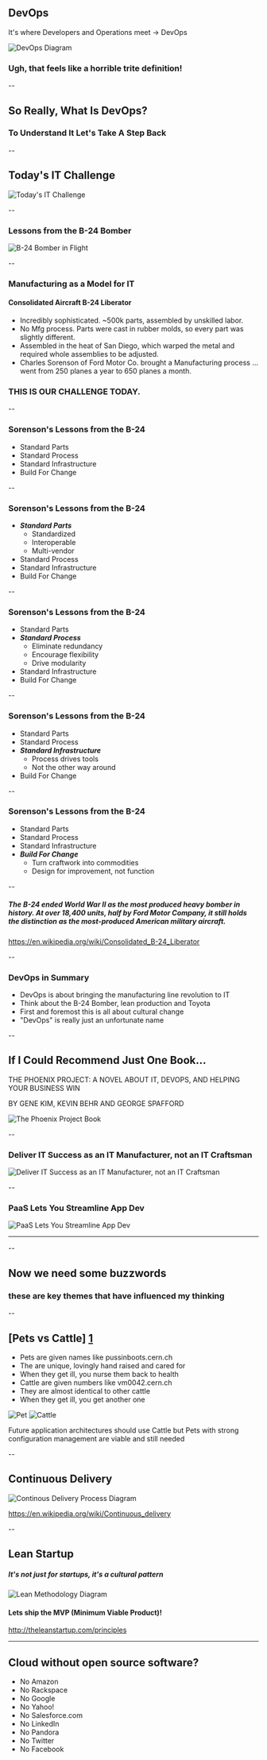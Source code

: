 
## DevOps

It's where Developers and Operations meet -> DevOps

![DevOps Diagram](img/Devops.svg) <!-- .element: class="noshadow" -->

### Ugh, that feels like a horrible trite definition! <!-- .element: class="fragment" data-fragment-index="1" -->

--

## So Really, What Is DevOps?
### To Understand It Let's Take A Step Back <!-- .element: class="fragment" data-fragment-index="1" -->

--

## Today's IT Challenge

![Today\'s IT Challenge](img/TodaysITChallenge.png) <!-- .element: class="noshadow" -->

--

### Lessons from the B-24 Bomber
![B-24 Bomber in Flight](img/XB-24_in_Flight.jpg) <!-- .element: class="noshadow" fullscreen-size="contain"-->


--

### Manufacturing as a Model for IT
#### Consolidated Aircraft B-24 Liberator

* Incredibly sophisticated. ~500k parts, assembled by unskilled labor. 
* No Mfg process. Parts were cast in rubber molds, so every part was slightly different.
* Assembled in the heat of San Diego, which warped the metal and required whole assemblies to be adjusted.
* Charles Sorenson of Ford Motor Co. brought a Manufacturing process … went from 250 planes a year to 650 planes a month.

### **THIS IS OUR CHALLENGE TODAY.**<!-- .element: class="fragment" data-fragment-index="1" -->

--

### Sorenson's Lessons from the B-24

* Standard Parts
* Standard Process
* Standard Infrastructure
* Build For Change

--

### Sorenson's Lessons from the B-24

* ***Standard Parts***
    * Standardized
    * Interoperable
    * Multi-vendor
* Standard Process
* Standard Infrastructure
* Build For Change

--

### Sorenson's Lessons from the B-24

* Standard Parts
* ***Standard Process***
    * Eliminate redundancy
    * Encourage flexibility
    * Drive modularity
* Standard Infrastructure
* Build For Change

--

### Sorenson's Lessons from the B-24

* Standard Parts
* Standard Process
* ***Standard Infrastructure***
    * Process drives tools
    * Not the other way around
* Build For Change

--

### Sorenson's Lessons from the B-24

* Standard Parts
* Standard Process
* Standard Infrastructure
* ***Build For Change***
    * Turn craftwork into commodities
    * Design for improvement, not function

--

##### The B-24 ended World War II as the most produced heavy bomber in history. At over 18,400 units, half by Ford Motor Company, it still holds the distinction as the most-produced American military aircraft.

https://en.wikipedia.org/wiki/Consolidated_B-24_Liberator

--

### DevOps in Summary

* DevOps is about bringing the manufacturing line revolution to IT
* Think about the B-24 Bomber, lean production and Toyota
* First and foremost this is all about cultural change
* "DevOps" is really just an unfortunate name

--

## If I Could Recommend Just One Book...

THE PHOENIX PROJECT: A NOVEL ABOUT IT, DEVOPS, AND HELPING YOUR BUSINESS WIN

BY GENE KIM, KEVIN BEHR AND GEORGE SPAFFORD

![The Phoenix Project Book](img/PPhardcover.png) <!-- .element: class="noshadow" -->

--

### Deliver IT Success as an IT Manufacturer, not an IT Craftsman

![Deliver IT Success as an IT Manufacturer, not an IT Craftsman](img/DeliverITSuccessAsAManufacturerNotAsACraftsman.png) <!-- .element: class="noshadow" fullscreen-size="contain"-->

--

### PaaS Lets You Streamline App Dev

![PaaS Lets You Streamline App Dev](img/PaaSLetsYouStreamlineAppDev.png) <!-- .element: class="noshadow" fullscreen-size="contain"-->

---



--

## Now we need some buzzwords
### these are key themes that have influenced my thinking <!-- .element: class="fragment" data-fragment-index="1" -->

--

## [Pets vs Cattle] [1]

* Pets are given names like pussinboots.cern.ch <!-- .element: class="fragment" data-fragment-index="1" -->
* The are unique, lovingly hand raised and cared for <!-- .element: class="fragment" data-fragment-index="1" -->
* When they get ill, you nurse them back to health <!-- .element: class="fragment" data-fragment-index="1" -->
* Cattle are given numbers like vm0042.cern.ch <!-- .element: class="fragment" data-fragment-index="2" -->
* They are almost identical to other cattle <!-- .element: class="fragment" data-fragment-index="2" -->
* When they get ill, you get another one <!-- .element: class="fragment" data-fragment-index="2" -->

![Pet](img/pet.png) <!-- .element: class="fragment" data-fragment-index="1" --> ![Cattle](img/cattle.png) <!-- .element: class="fragment" data-fragment-index="2" -->

Future application architectures should use Cattle but Pets with strong configuration management are viable and still needed <!-- .element: class="fragment" data-fragment-index="3" -->

[1]: http://www.slideshare.net/gmccance/cern-data-centre-evolution

--

## Continuous Delivery

![Continous Delivery Process Diagram](img/Continuous_Delivery_process_diagram.png) <!-- .element: class="noshadow" -->

https://en.wikipedia.org/wiki/Continuous_delivery

--

## Lean Startup
##### It's not just for startups, it's a cultural pattern

![Lean Methodology Diagram](img/lean_methodology_diagram.jpg) <!-- .element: class="noshadow" -->

#### Lets ship the MVP (Minimum Viable Product)!

http://theleanstartup.com/principles

---

## Cloud without open source software?
* No Amazon
* No Rackspace
* No Google
* No Yahoo!
* No Salesforce.com
* No LinkedIn
* No Pandora
* No Twitter
* No Facebook

